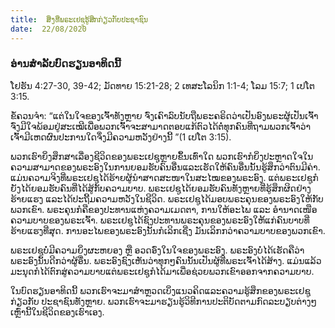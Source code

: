 ```yaml
---
title:  ສິ່ງທີ່ພຣະເຢຊູຮູ້ສຶກກ່ຽວກັບປະຊາຊົນ
date:  22/08/2020
---
```


### ອ່ານສຳລັບບົດຮຽນອາທິດນີ້
ໂຢຮັນ 4:27-30, 39-42; ມັດທາຍ 15:21-28; 2 ເທສະໂລນິກ 1:1-4; ໂລມ 15:7; 1 ເປໂຕ 3:15.

ຂໍ້ຄວນຈຳ: “ແຕ່ໃນໃຈຂອງເຈົ້າທັງຫຼາຍ ຈົ່ງເຄົາລົບນັບຖືພຣະຄຣິດວ່າເປັນອົງພຣະຜູ້ເປັນເຈົ້າ ຈົ່ງມີໃຈພ້ອມຢູ່ສະເໝີເພື່ອພວກເຈົ້າຈະສາມາດຕອບແກ້ຕົວໄດ້ຕໍ່ທຸກຄົນທີ່ຖາມພວກເຈົ້າວ່າ ເຈົ້າມີເຫດຜົນປະການໃດຈຶ່ງມີຄວາມຫວັງຢ່າງນີ້ ”(1 ເປໂຕ 3:15).

ພວກເຮົາຍິ່ງສຶກສາເລື່ອງຊີວິດຂອງພຣະເຢຊູຫຼາຍຂຶ້ນເທົ່າໃດ ພວກເຮົາກໍຍິ່ງປະຫຼາດໃຈໃນຄວາມສາມາດຂອງພຣະອົງໃນການຍອມຮັບຄົນອື່ນແລະເຮັດໃຫ້ຄົນອື່ນນັ້ນຮູ້ສຶກວ່າຕົນມີຄ່າ. ແມ່ນຄວາມຈິງທີ່ພຣະເຢຊູໄດ້ຮ້າຍຜູ້ນຳສາດສະໜາໃນສະໄໝຂອງພຣະອົງ. ແຕ່ພຣະເຢຊູກໍຍັງໄດ້ຍອມຮັບຄົນທີ່ໄດ້ສູ້ກັບຄວາມບາບ. ພຣະເຢຊູໄດ້ຍອມຮັບຄົນທັງຫຼາຍທີ່ຮູ້ສຶກຜິດຢ່າງຮ້າຍແຮງ ແລະໄດ້ປະຖີ້ມຄວາມຫວັງໃນຊີວິດ. ພຣະເຢຊູໄດ້ມອບພຣະຄຸນຂອງພຣະອົງໃຫ້ກັບພວກເຂົາ. ພຣະຄຸນກໍຄືຂອງປະທານແຫ່ງຄວາມເມດຕາ, ການໃຫ້ອະໄພ ແລະ ອຳນາດເໜືອຄວາມບາບຂອງພຣະເຈົ້າ. ພຣະເຢຊູໄດ້ຊົງປະທານພຣະຄຸນຂອງພຣະອົງໃຫ້້ແກ່ຄົນບາບທີ່ຮ້າຍແຮງທີ່ສຸດ. ການອະໄພຂອງພຣະອົງນັ້ນກໍເລິກເຊີ່ງ ມັນເລິກກວ່າຄວາມບາບຂອງພວກເຂົາ.

ພຣະເຢຊູບໍ່ມີຄວາມຍິ່ງຜະຫຍອງ ຫຼື ອວດອົ່ງໃນໃຈຂອງພຣະອົງ. ພຣະອົງບໍ່ໄດ້ເຮັດຄືວ່າພຣະອົງນັ້ນດີກວ່າຜູ້ອື່ນ. ພຣະອົງຊົງເຫັນວ່າທຸກໆຄົນນັ້ນເປັນຜູ້ທີ່ພຣະເຈົ້າໄດ້ສ້າງ. ແມ່ນແລ້ວ ມະນຸດກໍໄດ້ຕົກສູ່ຄວາມບາບແຕ່ພຣະເຢຊູກໍໄດ້ມາເພື່ອຊ່ວຍພວກເຂົາອອກຈາກຄວາມບາບ.

ໃນບົດຮຽນອາທິດນີ້ ພວກເຮົາຈະມາສຳຫຼວດເບິ່ງແນວຄິດແລະຄວາມຮູ້ສຶກຂອງພຣະເຢຊູກ່ຽວກັບ ປະຊາຊົນທັງຫຼາຍ. ພວກເຮົາຈະມາຮຽນຮູ້ວິທີການປະຕິບັດຕາມກົດລະບຽບຕ່າງໆເຫຼົ່ານີ້ໃນຊີວິດຂອງເຮົາເອງ.